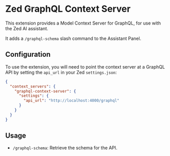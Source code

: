 # Zed GraphQL Context Server

This extension provides a Model Context Server for GraphQL, for use with the Zed AI assistant.

It adds a `/graphql-schema` slash command to the Assistant Panel.

## Configuration

To use the extension, you will need to point the context server at a GraphQL API by setting the `api_url` in your Zed `settings.json`:

```json
{
  "context_servers": {
    "graphql-context-server": {
      "settings": {
        "api_url": "http://localhost:4000/graphql"
      }
    }
  }
}
```

## Usage

- `/graphql-schema`: Retrieve the schema for the API.

